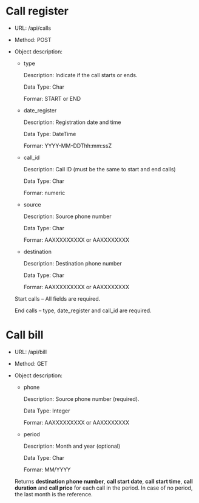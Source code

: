 # Call register
* URL: /api/calls
* Method: POST
* Object description:
    - type
        
        Description: Indicate if the call starts or ends.
        
        Data Type: Char
        
        Formar: START or END
    
    - date_register
        
        Description: Registration date and time
        
        Data Type: DateTime
        
        Formar: YYYY-MM-DDThh:mm:ssZ
    
    - call_id
        
        Description: Call ID (must be the same to start and end calls)
        
        Data Type: Char
        
        Formar: numeric
    
    - source
        
        Description: Source phone number
       
        Data Type: Char
       
        Formar: AAXXXXXXXXX or AAXXXXXXXX
    
    - destination
       
        Description: Destination phone number
      
        Data Type: Char
      
        Formar: AAXXXXXXXXX or AAXXXXXXXX
    
    Start calls – All fields are required.
    
    End calls – type, date_register and call_id are required.


# Call bill
* URL: /api/bill
* Method: GET
* Object description:
    - phone
        
        Description: Source phone number (required).
        
        Data Type: Integer
        
        Formar: AAXXXXXXXXX or AAXXXXXXXX
    
    - period
        
        Description: Month and year (optional)
        
        Data Type: Char
        
        Formar: MM/YYYY
    
	
   Returns **destination phone number**, **call start date**, **call start time**, 
   **call duration** and **call price** for each call in the period. 
   In case of no period, the last month is the reference.
